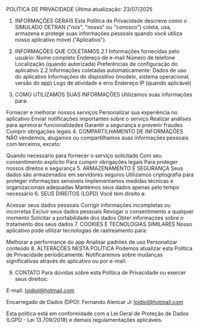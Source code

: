 POLÍTICA DE PRIVACIDADE
Última atualização: 23/07/2025

1. INFORMAÇÕES GERAIS
Esta Política de Privacidade descreve como o SIMULADO DETRAN ("nós", "nosso" ou "conosco") coleta, usa, armazena e protege suas informações pessoais quando você utiliza nosso aplicativo móvel ("Aplicativo").

2. INFORMAÇÕES QUE COLETAMOS
2.1 Informações fornecidas pelo usuário:
Nome completo
Endereço de e-mail
Número de telefone
Localização (quando autorizada)
Preferências de configuração do aplicativo
2.2 Informações coletadas automaticamente:
Dados de uso do aplicativo
Informações do dispositivo (modelo, sistema operacional, versão do app)
Logs de atividade e erro
Endereço IP (quando aplicável)
3. COMO UTILIZAMOS SUAS INFORMAÇÕES
Utilizamos suas informações para:

Fornecer e melhorar nossos serviços
Personalizar sua experiência no aplicativo
Enviar notificações importantes sobre o serviço
Realizar análises para aprimorar funcionalidades
Garantir a segurança e prevenir fraudes
Cumprir obrigações legais
4. COMPARTILHAMENTO DE INFORMAÇÕES
NÃO vendemos, alugamos ou compartilhamos suas informações pessoais com terceiros, exceto:

Quando necessário para fornecer o serviço solicitado
Com seu consentimento explícito
Para cumprir obrigações legais
Para proteger nossos direitos e segurança
5. ARMAZENAMENTO E SEGURANÇA
Seus dados são armazenados em servidores seguros
Utilizamos criptografia para proteger informações sensíveis
Implementamos medidas técnicas e organizacionais adequadas
Mantemos seus dados apenas pelo tempo necessário
6. SEUS DIREITOS (LGPD)
Você tem direito a:

Acessar seus dados pessoais
Corrigir informações incompletas ou incorretas
Excluir seus dados pessoais
Revogar o consentimento a qualquer momento
Solicitar a portabilidade dos dados
Obter informações sobre o tratamento dos seus dados
7. COOKIES E TECNOLOGIAS SIMILARES
Nosso aplicativo pode utilizar tecnologias de rastreamento para:

Melhorar a performance do app
Analisar padrões de uso
Personalizar conteúdo
8. ALTERAÇÕES NESTA POLÍTICA
Podemos atualizar esta Política de Privacidade periodicamente. Notificaremos sobre mudanças significativas através do aplicativo ou por e-mail.

9. CONTATO
Para dúvidas sobre esta Política de Privacidade ou exercer seus direitos:

E-mail:  loidiol@hotmail.com 

Encarregado de Dados (DPO): Fernando Alencar Jr loidiol@hotmail.com

Esta política está em conformidade com a Lei Geral de Proteção de Dados (LGPD - Lei 13.709/2018) e demais regulamentações aplicáveis.
